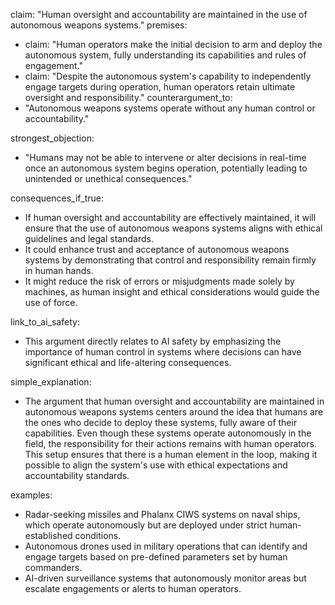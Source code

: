claim: "Human oversight and accountability are maintained in the use of autonomous weapons systems."
premises:
  - claim: "Human operators make the initial decision to arm and deploy the autonomous system, fully understanding its capabilities and rules of engagement."
  - claim: "Despite the autonomous system's capability to independently engage targets during operation, human operators retain ultimate oversight and responsibility."
counterargument_to:
  - "Autonomous weapons systems operate without any human control or accountability."

strongest_objection:
  - "Humans may not be able to intervene or alter decisions in real-time once an autonomous system begins operation, potentially leading to unintended or unethical consequences."

consequences_if_true:
  - If human oversight and accountability are effectively maintained, it will ensure that the use of autonomous weapons systems aligns with ethical guidelines and legal standards.
  - It could enhance trust and acceptance of autonomous weapons systems by demonstrating that control and responsibility remain firmly in human hands.
  - It might reduce the risk of errors or misjudgments made solely by machines, as human insight and ethical considerations would guide the use of force.

link_to_ai_safety:
  - This argument directly relates to AI safety by emphasizing the importance of human control in systems where decisions can have significant ethical and life-altering consequences.

simple_explanation:
  - The argument that human oversight and accountability are maintained in autonomous weapons systems centers around the idea that humans are the ones who decide to deploy these systems, fully aware of their capabilities. Even though these systems operate autonomously in the field, the responsibility for their actions remains with human operators. This setup ensures that there is a human element in the loop, making it possible to align the system's use with ethical expectations and accountability standards.

examples:
  - Radar-seeking missiles and Phalanx CIWS systems on naval ships, which operate autonomously but are deployed under strict human-established conditions.
  - Autonomous drones used in military operations that can identify and engage targets based on pre-defined parameters set by human commanders.
  - AI-driven surveillance systems that autonomously monitor areas but escalate engagements or alerts to human operators.